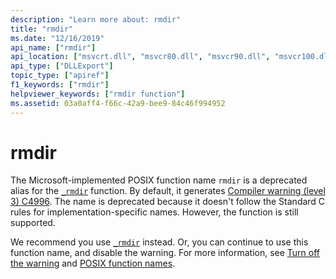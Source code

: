 ```yaml
---
description: "Learn more about: rmdir"
title: "rmdir"
ms.date: "12/16/2019"
api_name: ["rmdir"]
api_location: ["msvcrt.dll", "msvcr80.dll", "msvcr90.dll", "msvcr100.dll", "msvcr100_clr0400.dll", "msvcr110.dll", "msvcr110_clr0400.dll", "msvcr120.dll", "msvcr120_clr0400.dll", "ucrtbase.dll"]
api_type: ["DLLExport"]
topic_type: ["apiref"]
f1_keywords: ["rmdir"]
helpviewer_keywords: ["rmdir function"]
ms.assetid: 03a0aff4-f66c-42a9-bee9-84c46f994952
---
```

# rmdir

The Microsoft-implemented POSIX function name `rmdir` is a deprecated alias for the [`_rmdir`](rmdir-wrmdir.md) function. By default, it generates [Compiler warning (level 3) C4996](../../error-messages/compiler-warnings/compiler-warning-level-3-c4996.md). The name is deprecated because it doesn't follow the Standard C rules for implementation-specific names. However, the function is still supported.

We recommend you use [`_rmdir`](rmdir-wrmdir.md) instead. Or, you can continue to use this function name, and disable the warning. For more information, see [Turn off the warning](../../error-messages/compiler-warnings/compiler-warning-level-3-c4996.md#turn-off-the-warning) and [POSIX function names](../../error-messages/compiler-warnings/compiler-warning-level-3-c4996.md#posix-function-names).
